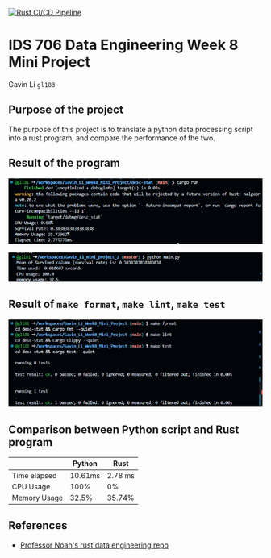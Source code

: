 [![Rust CI/CD Pipeline](https://github.com/nogibjj/Gavin_Li_Week8_Mini_Project/actions/workflows/rust.yml/badge.svg)](https://github.com/nogibjj/Gavin_Li_Week8_Mini_Project/actions/workflows/rust.yml)

# IDS 706 Data Engineering Week 8 Mini Project

Gavin Li `gl183`

## Purpose of the project

The purpose of this project is to translate a python data processing script into a rust program, and compare the performance of the two.

## Result of the program

![program_rslt](./resources/program_rslt.png)

![py_rslt](./resources/py_rslt.png)

## Result of `make format`, `make lint`, `make test`

![make_rslt](./resources/make_rslts.png)

## Comparison between Python script and Rust program

|| Python | Rust |
|---| --- | --- |
| Time elapsed | 10.61ms | 2.78 ms |
|CPU Usage | 100% | 0% |
| Memory Usage | 32.5% | 35.74% |

## References

* [Professor Noah's rust data engineering repo](https://github.com/nogibjj/rust-data-engineering)